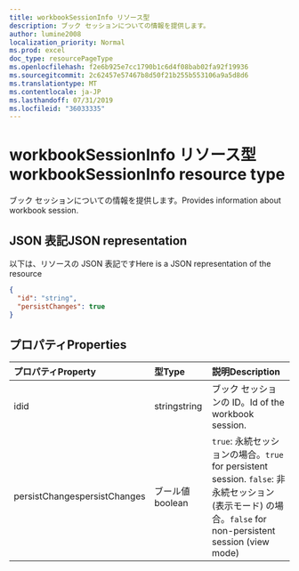 ```yaml
---
title: workbookSessionInfo リソース型
description: ブック セッションについての情報を提供します。
author: lumine2008
localization_priority: Normal
ms.prod: excel
doc_type: resourcePageType
ms.openlocfilehash: f2e6b925e7cc1790b1c6d4f08bab02fa92f19936
ms.sourcegitcommit: 2c62457e57467b8d50f21b255b553106a9a5d8d6
ms.translationtype: MT
ms.contentlocale: ja-JP
ms.lasthandoff: 07/31/2019
ms.locfileid: "36033335"
---
```

# <a name="workbooksessioninfo-resource-type"></a><span data-ttu-id="2b882-103">workbookSessionInfo リソース型</span><span class="sxs-lookup"><span data-stu-id="2b882-103">workbookSessionInfo resource type</span></span>

<span data-ttu-id="2b882-104">ブック セッションについての情報を提供します。</span><span class="sxs-lookup"><span data-stu-id="2b882-104">Provides information about workbook session.</span></span>


## <a name="json-representation"></a><span data-ttu-id="2b882-105">JSON 表記</span><span class="sxs-lookup"><span data-stu-id="2b882-105">JSON representation</span></span>

<span data-ttu-id="2b882-106">以下は、リソースの JSON 表記です</span><span class="sxs-lookup"><span data-stu-id="2b882-106">Here is a JSON representation of the resource</span></span>

<!-- {
  "blockType": "resource",
  "optionalProperties": [  ],
  "@odata.type": "microsoft.graph.workbookSessionInfo"
}-->

```json
{
  "id": "string",
  "persistChanges": true
}
```

## <a name="properties"></a><span data-ttu-id="2b882-107">プロパティ</span><span class="sxs-lookup"><span data-stu-id="2b882-107">Properties</span></span>

| <span data-ttu-id="2b882-108">プロパティ</span><span class="sxs-lookup"><span data-stu-id="2b882-108">Property</span></span> | <span data-ttu-id="2b882-109">型</span><span class="sxs-lookup"><span data-stu-id="2b882-109">Type</span></span>  | <span data-ttu-id="2b882-110">説明</span><span class="sxs-lookup"><span data-stu-id="2b882-110">Description</span></span>                               |
|:---------|:------|:------------------------------------------|
| <span data-ttu-id="2b882-111">id</span><span class="sxs-lookup"><span data-stu-id="2b882-111">id</span></span>  | <span data-ttu-id="2b882-112">string</span><span class="sxs-lookup"><span data-stu-id="2b882-112">string</span></span> | <span data-ttu-id="2b882-113">ブック セッションの ID。</span><span class="sxs-lookup"><span data-stu-id="2b882-113">Id of the workbook session.</span></span> |
| <span data-ttu-id="2b882-114">persistChanges</span><span class="sxs-lookup"><span data-stu-id="2b882-114">persistChanges</span></span> | <span data-ttu-id="2b882-115">ブール値</span><span class="sxs-lookup"><span data-stu-id="2b882-115">boolean</span></span> |  <span data-ttu-id="2b882-116">`true`: 永続セッションの場合。</span><span class="sxs-lookup"><span data-stu-id="2b882-116">`true` for persistent session.</span></span> <span data-ttu-id="2b882-117">`false`: 非永続セッション (表示モード) の場合。</span><span class="sxs-lookup"><span data-stu-id="2b882-117">`false` for non-persistent session (view mode)</span></span> |


